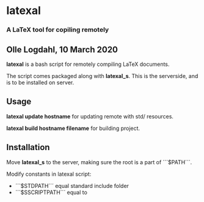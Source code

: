 # latexal
### A LaTeX tool for copiling remotely
Olle Logdahl, 10 March 2020
---
**latexal** is a bash script for remotely compiling LaTeX documents.

The script comes packaged along with **latexal_s**. This is the serverside, and is to be installed on server.

## Usage

**latexal update hostname** for updating remote with std/ resources.

**latexal build hostname filename** for building project.

## Installation

Move **latexal_s** to the server, making sure the root is a part of ´´´$PATH´´´.

Modify constants in latexal script:
- ´´´$STDPATH´´´ equal standard include folder
- ´´´$SSCRIPTPATH´´´ equal to 
